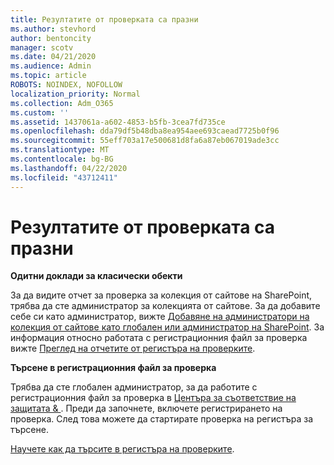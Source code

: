 ```yaml
---
title: Резултатите от проверката са празни
ms.author: stevhord
author: bentoncity
manager: scotv
ms.date: 04/21/2020
ms.audience: Admin
ms.topic: article
ROBOTS: NOINDEX, NOFOLLOW
localization_priority: Normal
ms.collection: Adm_O365
ms.custom: ''
ms.assetid: 1437061a-a602-4853-b5fb-3cea7fd735ce
ms.openlocfilehash: dda79df5b48dba8ea954aee693caead7725b0f96
ms.sourcegitcommit: 55eff703a17e500681d8fa6a87eb067019ade3cc
ms.translationtype: MT
ms.contentlocale: bg-BG
ms.lasthandoff: 04/22/2020
ms.locfileid: "43712411"
---
```

# <a name="auditing-results-are-blank"></a>Резултатите от проверката са празни

 **Одитни доклади за класически обекти**
  
За да видите отчет за проверка за колекция от сайтове на SharePoint, трябва да сте администратор за колекцията от сайтове. За да добавите себе си като администратор, вижте [Добавяне на администратори на колекция от сайтове като глобален или администратор на SharePoint](https://go.microsoft.com/fwlink/?linkid=869390). За информация относно работата с регистрационния файл за проверка вижте [Преглед на отчетите от регистъра на проверките](https://go.microsoft.com/fwlink/?linkid=395237). 
  
 **Търсене в регистрационния файл за проверка**
  
Трябва да сте глобален администратор, за да работите с регистрационния файл за проверка в [Центъра за съответствие на защитата &amp; ](https://protection.office.com). Преди да започнете, включете регистрирането на проверка. След това можете да стартирате проверка на регистъра за търсене. 
  
[Научете как да търсите в регистъра на проверките](https://go.microsoft.com/fwlink/?linkid=708432).
  

